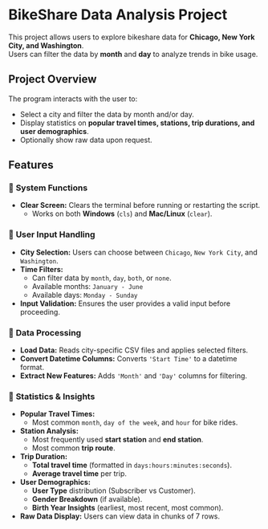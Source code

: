 # BikeShare Data Analysis Project

This project allows users to explore bikeshare data for **Chicago, New York City, and Washington**.  
Users can filter the data by **month** and **day** to analyze trends in bike usage.

## Project Overview
The program interacts with the user to:
- Select a city and filter the data by month and/or day.
- Display statistics on **popular travel times, stations, trip durations, and user demographics**.
- Optionally show raw data upon request.

## Features
### 🔹 **System Functions**
- **Clear Screen:** Clears the terminal before running or restarting the script.
  - Works on both **Windows** (`cls`) and **Mac/Linux** (`clear`).

### 🔹 **User Input Handling**
- **City Selection:** Users can choose between `Chicago`, `New York City`, and `Washington`.
- **Time Filters:** 
  - Can filter data by `month`, `day`, `both`, or `none`.
  - Available months: `January - June`
  - Available days: `Monday - Sunday`
- **Input Validation:** Ensures the user provides a valid input before proceeding.

### 🔹 **Data Processing**
- **Load Data:** Reads city-specific CSV files and applies selected filters.
- **Convert Datetime Columns:** Converts `'Start Time'` to a datetime format.
- **Extract New Features:** Adds `'Month'` and `'Day'` columns for filtering.

### 🔹 **Statistics & Insights**
- **Popular Travel Times:**
  - Most common `month`, `day of the week`, and `hour` for bike rides.
- **Station Analysis:**
  - Most frequently used **start station** and **end station**.
  - Most common **trip route**.
- **Trip Duration:**
  - **Total travel time** (formatted in `days:hours:minutes:seconds`).
  - **Average travel time** per trip.
- **User Demographics:**
  - **User Type** distribution (Subscriber vs Customer).
  - **Gender Breakdown** (if available).
  - **Birth Year Insights** (earliest, most recent, most common).
- **Raw Data Display:** Users can view data in chunks of 7 rows.


